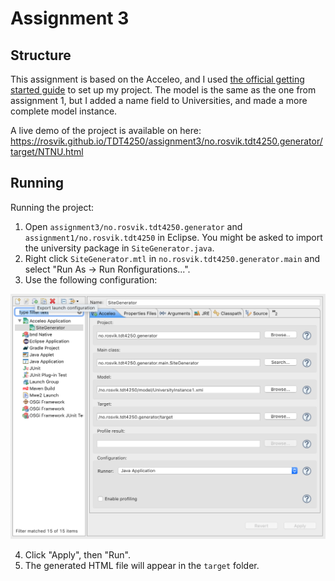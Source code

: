 # Assignment 3

## Structure

This assignment is based on the Acceleo, and I used [the official getting started guide](https://wiki.eclipse.org/Acceleo/Getting_Started) to set up my project. The model is the same as the one from assignment 1, but I added a name field to Universities, and made a more complete model instance.

A live demo of the project is available on here: https://rosvik.github.io/TDT4250/assignment3/no.rosvik.tdt4250.generator/target/NTNU.html


## Running

Running the project:

1. Open `assignment3/no.rosvik.tdt4250.generator` and `assignment1/no.rosvik.tdt4250` in Eclipse. You might be asked to import the university package in `SiteGenerator.java`.
2. Right click `SiteGenerator.mtl` in `no.rosvik.tdt4250.generator.main` and select "Run As -> Run Ronfigurations...".
3. Use the following configuration:

![Configuration screenshot](docs/run_config.png)

4. Click "Apply", then "Run".
5. The generated HTML file will appear in the `target` folder.
